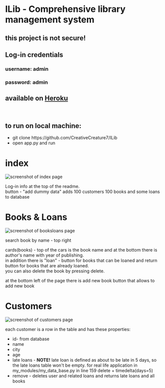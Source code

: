# ILib - Comprehensive library management system

<h2>this project is not secure!</h2>

<h2>Log-in credentials</h2>

<h3>username: admin</h3>

<h3>password: admin</h3>

<h2>available on <a href="https://i-lib.herokuapp.com/">Heroku</a></h2>

<br />

<h2>to run on local machine:</h2>

<ul>
  <li>git clone https://github.com/CreativeCreature7/ILib</li>

  <li>open app.py and run</li>
</ul>

<h1>index</h1>

<img src="https://i.ibb.co/TrLQ6D5/ilib-index.png" alt="screenshot of index page" />

<p>
  Log-in info at the top of the readme. <br />
  button - "add dummy data" adds 100 customers 100 books and some loans to
  database
</p>

<h1>Books & Loans</h1>

<img
  src="https://i.ibb.co/jHXWsZY/ilib-booksloans.png"
  alt=" screenshot of booksloans page"
/>

<p>
  search book by name - top right <br />

  cards(books) - top of the cars is the book name and at the bottom there is
  author's name with year of publishing.
  <br />
  in addition there is "loan" - button for books that can be loaned and return
  button for books that are already loaned.<br />
  you can also delete the book by pressing delete.<br />

  at the bottom left of the page there is add new book button that allows to add
  new book
</p>

<h1>Customers</h1>

<img src="https://i.ibb.co/LvxYvSn/ilib-customers.png" alt=" screenshot of customers page" />

<p>each customer is a row in the table and has these properties:</p>

<ul>
  <li>id- from database</li>

  <li>name</li>

  <li>city</li>

  <li>age</li>

  <li>
    late loans - <b>NOTE!</b> late loan is defined as about to be late in 5
    days, so the late loans table won't be empty. for real life application in
    my_modules/my_data_base.py in line 159 delete + timedelta(days=5)
  </li>

  <li>
    remove - deletes user and related loans and returns late loans and all books
  </li>
</ul>

